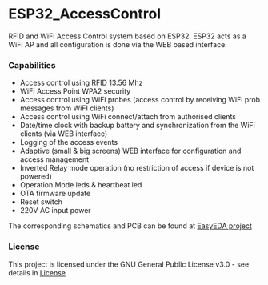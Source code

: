 # ESP32_AccessControl
RFID and WiFi Access Control system based on ESP32.
ESP32 acts as a WiFi AP and all configuration is done via the WEB based interface.

### Capabilities
- Access control using RFID 13.56 Mhz
- WiFI Access Point WPA2 security
- Access control using WiFi probes (access control by receiving WiFi prob messages from WiFI clients)
- Access control using WiFi connect/attach from authorised clients
- Date/time clock with backup battery and synchronization from the WiFi clients (via WEB interface)
- Logging of the access events
- Adaptive (small & big screens) WEB interface for configuration and access management
- Inverted Relay mode operation (no restriction of access if device is not powered)
- Operation Mode leds & heartbeat led 
- OTA firmware update
- Reset switch
- 220V AC input power

The corresponding schematics and PCB can be found at [EasyEDA project](https://easyeda.com/wonderer643/esp32_access)

### License
This project is licensed under the GNU General Public License v3.0 - see details in [License](LICENSE)
